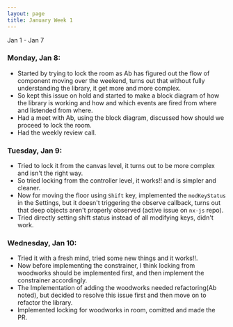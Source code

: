 ```yaml
---
layout: page
title: January Week 1
---
```


Jan 1 - Jan 7<br>

### Monday, Jan 8:

- Started by trying to lock the room as Ab has figured out the flow of component moving over the weekend, turns out that without fully understanding the library, it get more and more complex.
- So kept this issue on hold and started to make a block diagram of how the library is working and how and which events are fired from where and listended from where.
- Had a meet with Ab, using the block diagram, discussed how should we proceed to lock the room.
- Had the weekly review call.

### Tuesday, Jan 9:

- Tried to lock it from the canvas level, it turns out to be more complex and isn't the right way.
- So tried locking from the controller level, it works!! and is simpler and cleaner.
- Now for moving the floor using `Shift` key, implemented the `modKeyStatus` in the Settings, but it doesn't triggering the observe callback, turns out that deep objects aren't properly observed (active issue on `nx-js` repo).
- Tried directly setting shift status instead of all modifying keys, didn't work.

### Wednesday, Jan 10:

- Tried it with a fresh mind, tried some new things and it works!!.
- Now before implementing the constrainer, I think locking from woodworks should be implemented first, and then implement the constrainer accordingly.
- The Implementation of adding the woodworks needed refactoring(Ab noted), but decided to resolve this issue first and then move on to refactor the library.
- Implemented locking for woodworks in room, comitted and made the PR.
